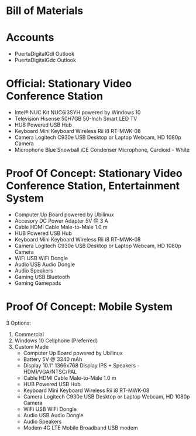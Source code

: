 # Bill of Materials

# Accounts

- PuertaDigitalGdl Outlook
- PuertaDigitalGdc Outlook

# Official: Stationary Video Conference Station

- Intel® NUC Kit NUC6i3SYH powered by Windows 10
- Television Hisense 50H7GB 50-Inch Smart LED TV
- HUB Powered USB Hub
- Keyboard Mini Keyboard Wireless Rii i8 RT-MWK-08
- Camera Logitech C930e USB Desktop or Laptop Webcam, HD 1080p Camera
- Microphone Blue Snowball iCE Condenser Microphone, Cardioid - White

# Proof Of Concept: Stationary Video Conference Station, Entertainment System

- Computer  Up Board powered by Ubilinux
- Accesory DC Power Adapter 5V @ 3 A
- Cable HDMI Cable Male-to-Male 1.0 m
- HUB Powered USB Hub
- Keyboard Mini Keyboard Wireless Rii i8 RT-MWK-08
- Camera Logitech C930e USB Desktop or Laptop Webcam, HD 1080p Camera
- WiFi USB WiFi Dongle
- Audio USB Audio Dongle
- Audio Speakers
- Gaming  USB Bluetooth
- Gaming Gamepads

# Proof Of Concept: Mobile System

3 Options:

1. Commercial
2. Windows 10 Cellphone (Preferred)
3. Custom Made
   - Computer  Up Board powered by Ubilinux
   - Battery 5V @ 3340 mAh
   - Display 10.1" 1366x768 Display IPS + Speakers - HDMI/VGA/NTSC/PAL
   - Cable HDMI Cable Male-to-Male 1.0 m
   - HUB Powered USB Hub
   - Keyboard Mini Keyboard Wireless Rii i8 RT-MWK-08
   - Camera Logitech C930e USB Desktop or Laptop Webcam, HD 1080p Camera
   - WiFi USB WiFi Dongle
   - Audio USB Audio Dongle
   - Audio Speakers
   - Modem 4G LTE Mobile Broadband USB modem
